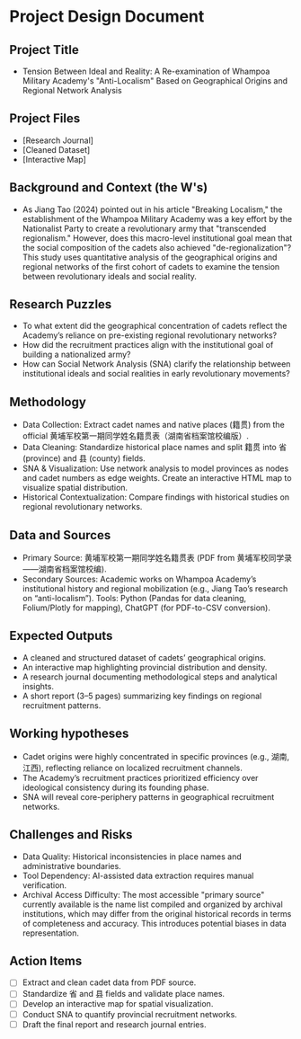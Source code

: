 # Project Design Document

## Project Title 

- Tension Between Ideal and Reality: A Re-examination of Whampoa Military Academy's "Anti-Localism" Based on Geographical Origins and Regional Network Analysis

## Project Files

- [Research Journal]
- [Cleaned Dataset]
- [Interactive Map]

## Background and Context (the W's)

- As Jiang Tao (2024) pointed out in his article "Breaking Localism," the establishment of the Whampoa Military Academy was a key effort by the Nationalist Party to create a revolutionary army that "transcended regionalism." However, does this macro-level institutional goal mean that the social composition of the cadets also achieved "de-regionalization"? This study uses quantitative analysis of the geographical origins and regional networks of the first cohort of cadets to examine the tension between revolutionary ideals and social reality.

## Research Puzzles

- To what extent did the geographical concentration of cadets reflect the Academy’s reliance on pre-existing regional revolutionary networks?
- How did the recruitment practices align with the institutional goal of building a nationalized army?
- How can Social Network Analysis (SNA) clarify the relationship between institutional ideals and social realities in early revolutionary movements?

## Methodology

- Data Collection: Extract cadet names and native places (籍贯) from the official 黄埔军校第一期同学姓名籍贯表（湖南省档案馆校编版）.
- Data Cleaning: Standardize historical place names and split 籍贯 into 省 (province) and 县 (county) fields.
- SNA & Visualization: Use network analysis to model provinces as nodes and cadet numbers as edge weights. Create an interactive HTML map to visualize spatial distribution.
- Historical Contextualization: Compare findings with historical studies on regional revolutionary networks.

## Data and Sources

- Primary Source: 黄埔军校第一期同学姓名籍贯表 (PDF from 黄埔军校同学录——湖南省档案馆校编).
- Secondary Sources: Academic works on Whampoa Academy’s institutional history and regional mobilization (e.g., Jiang Tao’s research on “anti-localism”).
Tools: Python (Pandas for data cleaning, Folium/Plotly for mapping), ChatGPT (for PDF-to-CSV conversion).

## Expected Outputs

- A cleaned and structured dataset of cadets’ geographical origins.
- An interactive map highlighting provincial distribution and density.
- A research journal documenting methodological steps and analytical insights.
- A short report (3–5 pages) summarizing key findings on regional recruitment patterns.

## Working hypotheses

- Cadet origins were highly concentrated in specific provinces (e.g., 湖南, 江西), reflecting reliance on localized recruitment channels.
- The Academy’s recruitment practices prioritized efficiency over ideological consistency during its founding phase.
- SNA will reveal core-periphery patterns in geographical recruitment networks.

## Challenges and Risks

- Data Quality: Historical inconsistencies in place names and administrative boundaries.
- Tool Dependency: AI-assisted data extraction requires manual verification.
- Archival Access Difficulty: The most accessible "primary source" currently available is the name list compiled and organized by archival institutions, which may differ from the original historical records in terms of completeness and accuracy. This introduces potential biases in data representation.

## Action Items

- [ ] Extract and clean cadet data from PDF source.
- [ ] Standardize 省 and 县 fields and validate place names.
- [ ] Develop an interactive map for spatial visualization.
- [ ] Conduct SNA to quantify provincial recruitment networks.
- [ ] Draft the final report and research journal entries.

